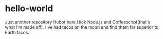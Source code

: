# hello-world
Just another repository
Hubot here,I lick Node.js and Coffeescript(that's what I'm made of!).
I've had tacos on the moon and find them far superior to Earth tacos.
